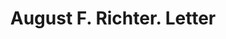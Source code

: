 ---
doi: 10.7916/D8418839
date_other: '1880'
date_other_textual: 1880-1889
form: correspondence
genre:
- Letters (correspondence)
name:
- August F. Richter
object_in_context_url: https://biggert.cul.columbia.edu/items/view/ave_biggert_00158
subject_hierarchical_geographic:
- Chicago, Illinois, United States
subject_name:
- August F. Richter
title: August F. Richter. Letter
sort_title: August F. Richter. Letter
call_number: ave_biggert_00158
coordinates:
- 41.83694444444445,-87.68472222222222
pid: ave_biggert_00158
identifiers: ave_biggert_00158
thumbnail: false
permalink: /biggert/ave_biggert_00158/
layout: iiif-image-page
---